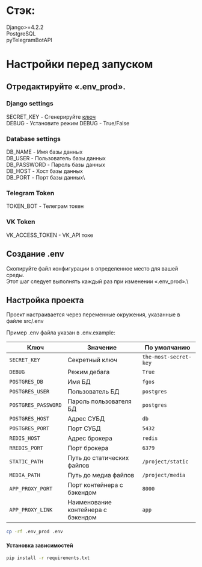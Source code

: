 # Стэк:
Django>=4.2.2\
PostgreSQL\
pyTelegramBotAPI

# Настройки перед запуском
## Отредактируйте «.env_prod».
### Django settings
SECRET_KEY - Сгенерируйте [ключ](https://djecrety.ir/)\
DEBUG - Установите режим DEBUG - True/False

### Database settings
DB_NAME - Имя базы данных\
DB_USER - Пользователь базы данных\
DB_PASSWORD - Пароль базы данных\
DB_HOST - Хост базы данных\
DB_PORT - Порт базы данных\

### Telegram Token
TOKEN_BOT - Телеграм токен

### VK Token
VK_ACCESS_TOKEN - VK_API токе

## Создание .env
Скопируйте файл конфигурации в определенное место для вашей среды.\
Этот шаг следует выполнять каждый раз при изменении «.env_prod».\

## Настройка проекта

Проект настраивается через переменные окружения, указанные в файле src/.env

Пример .env файла указан в .env.example:

| Ключ                | Значение                           | По умолчанию          |
|---------------------|------------------------------------|-----------------------|
| `SECRET_KEY`        | Секретный ключ                     | `the-most-secret-key` |
| `DEBUG`             | Режим дебага                       | `True`                |
| `POSTGRES_DB`       | Имя БД                             | `fgos`                |
| `POSTGRES_USER`     | Пользователь БД                    | `postgres`            |
| `POSTGRES_PASSWORD` | Пароль пользователя БД             | `postgres`            |
| `POSTGRES_HOST`     | Адрес СУБД                         | `db`                  |
| `POSTGRES_PORT`     | Порт СУБД                          | `5432`                |
| `REDIS_HOST `       | Адрес брокера                      | `redis`               |
| `RREDIS_PORT `      | Порт брокера                       | `6379`                |
| `STATIC_PATH`       | Путь до статических файлов         | `/project/static`     |
| `MEDIA_PATH`        | Путь до медиа файлов               | `/project/media`      |
| `APP_PROXY_PORT`    | Порт контейнера с бэкендом         | `8000`                |
| `APP_PROXY_LINK`    | Наименование контейнера с бэкендом | `app`                 |

```bash
cp -rf .env_prod .env
```

#### Установка зависимостей

```bash
pip install -r requirements.txt
```
